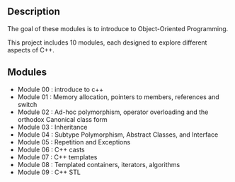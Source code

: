 ## Description

The goal of these modules is to introduce to Object-Oriented Programming.

This project includes 10 modules, each designed to explore different aspects of C++.

## Modules

* Module 00 :  introduce to c++ 
* Module 01 :  Memory allocation, pointers to members, references and switch
* Module 02 :  Ad-hoc polymorphism, operator overloading and the orthodox Canonical class form
* Module 03 :  Inheritance 
* Module 04 :  Subtype Polymorphism, Abstract Classes, and Interface 
* Module 05 :  Repetition and Exceptions 
* Module 06 :  C++ casts 
* Module 07 :  C++ templates 
* Module 08 :  Templated containers, iterators, algorithms 
* Module 09 :  C++ STL 
